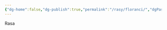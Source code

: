 ```yaml
---
{"dg-home":false,"dg-publish":true,"permalink":"/rasy/floranci/","dgPassFrontmatter":true}
---
```


Rasa

<!--
![Florant.webp|500](/img/user/Vault/Grafiki/Lore/Florant.webp)

> **Typ:** Synteza ludzi i roślin
> **Długość życia:** Nieznana, prawdopodobnie w zależności od gatunku rośliny między 60, a 250 lat
> **Imiona:** Nazwy roślin

---

[[Lore/Esperion\|Esperion]] w atmosferze pochłonął wiele istnień. Czasami jednak jego nieoczekiwany wpływ pozostawia ludzi w stanie tylko śmierć przypominającym. Tak się stało około 100 lat temu. Polegli w bitwie pośród bagien żołnierze na dalekim południu pozostali pozostawieni na pastwę natury. Zwykle w takich sytuacjach ciała konsumowane są przez mut i stabzwierzęta jednak tym razem do tego nie doszło. Aura tego bagna odstraszała wszystkie świadome istoty, nawet owady. Jak zwykle w takich warunkach podejrzewa się działanie rzekomej świadomej woli [[Lore/Esperion\|esperionu]], jednak należy pamiętać, że [[Rasy/Ludzie\|ludzie]] często szukają wymyślnych wytłumaczeń ignorując te najprostsze. Ostatecznie coś co wydaje się mało prawdopodobne - nie jest niemożliwe. Z jakiegokolwiek powodu ciała te pozostały nienaruszone przez długi czas - fakt pozostaje faktem. Bujna roślinność bagna potraktowała rozkładające się zwłoki jako doskonały nawóz. Jednak im bardziej korzenie przebijały szczątki nieszczęśników, tym bardziej stawały się samoświadome.

Ze wspomnień pierwszych florantów wiemy, że chociaż ich serca ustały, ich mózgi przestały pracować, a reszta ciał uległa znaczącej dekompozycji - to ich świadomość pozostała nietknięta. Z niesprawnym mózgiem nie odczuwali oni bólu ani upływu czasu jednak ich dalsza egzystencja była dla nich oczywista. Co ciekawe, w ciągu ostatnich lat próbowano odtworzyć tamte warunki, jednak fenomen transferu świadomości wydarzył się tylko raz - tylko wtedy. Gdy rośliny chłonęły materiały odżywcze z trupów, chłonęły również ich osobowość. Nie udało się określić, czy wchłonęły także ich duszę, czy stały się odrębnymi bytami, jednak nie odczuwali oni dłużej szczególnej więzi z poprzednimi ciałami. Z drugiej strony ich kształty zdają się przeczyć ich deklaracjom. Jako iż ostatni znany florant pierwszej generacji zmarł dwie dekady temu - weryfikacja ich prawdomówności zdaje się niemożliwa. Chociaż biorąc pod uwagę ich skrytą naturę, jego śmierć nie zmienia tej sytuacji szczególnie znacząco. Nie wszyscy floranci pierwszej generacji przeżyli tyle samo – niektórzy ulegli chorobom, inni eksperymentom czy zwyczajnie padli ofiarą konfliktów. Uważa się, że teoretyczna długość życia floranta może przekraczać 200 lat.

Floranci to bardzo skryte istoty. Chętnie rozmawiają, jednak zwykle starają się zbierać informacje, sami rewanżując się bardzo oszczędnie. Zwłaszcza w przypadku "tajemnic gatunku", którymi zdają się być absolutnie wszystkie informacje, którymi w tym momencie nie chcą się podzielić. W jaki sposób potrafią połączyć pytanie o pogodę lub spostrzeżenia polityczne z "tajemnicą gatunku" - wiedzą tylko oni. Chociaż odpowiedź, iż jest to tylko wymówka, nasuwa się sama.

Floranci wyglądają bardzo różnie w zależności od gatunku rośliny, z którą są związani jednak mają swoją podwójną fizyczną naturę - [[Rasy/Ludzie\|ludzką]] i roślinną. Z jednej strony mogą swobodnie rosnąć obrastając całe budynki, z drugiej jednak, posiadają twarz, tułów i dłonie wielkości dorosłego [[Rasy/Ludzie\|człowieka]], pozwalające im na wykonywanie zwykłych prac. Ta część jest również w całości stworzona z roślinnych włókien, jednak z wyglądu bardzo przypomina [[Rasy/Ludzie\|ludzkie]] ciało.. Część "ludzką" floranta nazywa się antroporoślą i to w niej skupiona jest większość świadomości i zdolności poznawczych floranta. Reszta ciała floranta to listowie, które pozbawione antroporośli wydaje się zachowywać niemal jak zwykła roślina. Niemal - gdyż niewielka część inteligencji i świadomości jest w nim nadal dostrzegalna. Antroporośl może przemieszczać się w obrębie listowia. Nie jest to szybki proces. Pąki "nowej" antroporośli rosną przez blisko godzinę, podczas której dotychczasowa powoli kurczy się. Nieświadomi mogliby pomyśleć iż floranci tracą dużo czasu na wykonanie prostych czynności o ile potrzebują się przemieścić w obrębie własnego domu - jednak brak konieczności snu zwykle rekompensuje tempo "podróży" z nawiązką. Każdy florant stara się wypełnić listowiem całe swoje domostwo, jednak jest to proces długotrwały. Większość z nich potrzebuje na to całych miesięcy, a czasem nawet lat. Floranci posiadają dwie płcie - jednak nie łączą się w pary. Nie dochodzi między nimi również do żadnej formy aktów seksualnych. Decyzja o stworzeniu nowego osobnika jest dla nich czymś całkowicie racjonalnym, nigdy spontanicznym. Dodatkowo nie czują szczególnych więzi ze swoim potomstwem, którego nie traktują nawet jako potomstwa, a jedynie jako członka swojej społeczności. Społeczność ta jest związana ze sobą bardziej niż w przypadku [[Rasy/Ludzie\|ludzkich]], jednak mniej niż [[Rasy/Ludzie\|ludzka]] rodzina. Niemniej - zazwyczaj "rodzice" przyjaźnią się z "dziećmi". Aby do tego jednak doszło męski florant musi przekazać florantce swój pyłek, zazwyczaj zmagazynowany w jakimś naczyniu, gdyż obsypywanie nim osobiście wydaje się im obrzydliwe i agresywne. Następnie florantka posypuje nim fragment listowia by wyhodować nasiona. Zdrowe nasiona umieszcza się w doniczkach i hoduje jak zwykłe kwiaty. Sadzonka powoli zaczyna nabierać cech floranta. Nie wymaga wychowania. Sama kształtuje swoją osobowość oraz instynktownie rozumie zasady własnej egzystencji.

Floranci wydają się na pierwszy rzut oka niezdolni do podróżowania. Jednak nie jest to prawda. Są w stanie zakorzenić swoją antroporośl w doniczce. Wówczas listowie zachowuje swoją szczątkową świadomość i po pewnym czasie, jeśli antroporośl nie wróci do niej - dziczeje stając się zwykłą rośliną. Trwa to jednak dosyć długo. Listowie zwykle jest w stanie zachować szczątkową świadomosć przez miesiące. Jeśli listowie zdziczeje, powrót antroporośli nie jest niemożliwa. Jednak jest bardzo trudna i wymaga czasu. Nie jest jednak możliwe przejęcie cudzego listowia, nawet zdziczałego. Florant w doniczce nie jest w pełni samodzielny. Nie posiada nóg, więc zdany jest w dużym stopniu na łaskę pomocników. Dlatego jest rzeczą dosyć powszechną, iż floranci, których na to stać, zatrudniają osoby do pomocy. Na krótkich dystansach, na przykład w obrębie własnej osady, korzystają z wózków przypominających inwalidzkie - jednak pozbawionych oparcia, a ze specjalnymi elementami zabezpieczającymi doniczkę. Niestety jednak ręce stworzone z włókna roślinnego nie są tak silne jak [[Rasy/Ludzie\|ludzkie]], więc tempo podróży takim wózkiem jest bardzo niewielkie bez pomocy zatrudnionego pomocnika. Chociaż w warunkach nie wymagających pośpiechu floranci lubią powolne przemieszczanie się i zwykle decydują się z pomocy nie korzystać.
-->